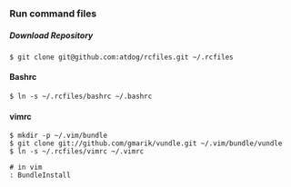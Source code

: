 ### Run command files

##### Download Repository
	$ git clone git@github.com:atdog/rcfiles.git ~/.rcfiles
#### Bashrc
	$ ln -s ~/.rcfiles/bashrc ~/.bashrc 
#### vimrc
	$ mkdir -p ~/.vim/bundle
	$ git clone git://github.com/gmarik/vundle.git ~/.vim/bundle/vundle
	$ ln -s ~/.rcfiles/vimrc ~/.vimrc 
	
	# in vim
	: BundleInstall
